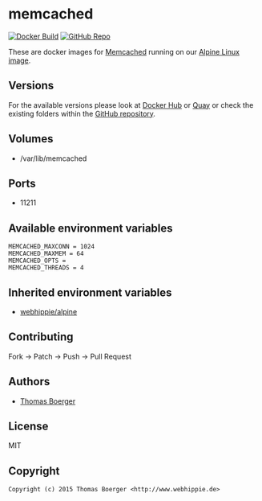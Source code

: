 # memcached

[![Docker Build](https://github.com/dockhippie/memcached/actions/workflows/docker.yml/badge.svg)](https://github.com/dockhippie/memcached/actions/workflows/docker.yml) [![GitHub Repo](https://img.shields.io/badge/github-repo-yellowgreen)](https://github.com/dockhippie/memcached)

These are docker images for [Memcached][upstream] running on our
[Alpine Linux image][parent].

## Versions

For the available versions please look at [Docker Hub][dockerhub] or
[Quay][quayio] or check the existing folders within the
[GitHub repository][github].

## Volumes

*  /var/lib/memcached

## Ports

*  11211

## Available environment variables

```console
MEMCACHED_MAXCONN = 1024
MEMCACHED_MAXMEM = 64
MEMCACHED_OPTS =
MEMCACHED_THREADS = 4
```

## Inherited environment variables

*  [webhippie/alpine](https://github.com/dockhippie/alpine#available-environment-variables)

## Contributing

Fork -> Patch -> Push -> Pull Request

## Authors

*  [Thomas Boerger](https://github.com/tboerger)

## License

MIT

## Copyright

```console
Copyright (c) 2015 Thomas Boerger <http://www.webhippie.de>
```

[upstream]: http://memcached.org
[parent]: https://github.com/dockhippie/alpine
[dockerhub]: https://hub.docker.com/r/webhippie/golang/tags
[quayio]: https://quay.io/repository/webhippie/golang?tab=tags
[github]: https://github.com/dockhippie/golang
